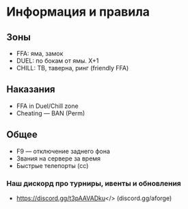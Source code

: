 # Информация и правила

## Зоны
- FFA: яма, замок
- DUEL: по бокам от ямы. X+1
- CHILL: ТВ, таверна, ринг (friendly FFA)

## Наказания
- FFA in Duel/Chill zone
- Cheating — BAN (Perm)

## Общее
- F9 — отключение заднего фона
- Звания на сервере за время
- Быстрые телепорты (cc)

### Наш дискорд про турниры, ивенты и обновления 
- <a id="Adamdntium FORGE">https://discord.gg/t3pAAVADku</> (discord.gg/aforge)
